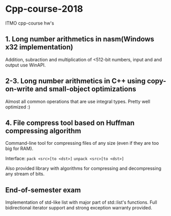 # Cpp-course-2018
ITMO cpp-course hw's

## 1. Long number arithmetics in nasm(Windows x32 implementation)
  Addition, subraction and multiplication of <512-bit numbers, input and and output use WinAPI.
  
## 2-3. Long number arithmetics in C++ using copy-on-write and small-object optimizations
  Almost all common operations that are use integral types. Pretty well optimized :)
  
## 4. File compress tool based on Huffman compressing algorithm
  Command-line tool for compressing files of any size (even if they are too big for RAM). 
  
Interface: 
`pack <src>[to <dst>]`
`unpack <src>[to <dst>]`

Also provided library with algorithms for compressing and decompressing any stream of bits. 

## End-of-semester exam
  Implementation of std-like list with major part of std::list's functions. Full bidirectional iterator support and strong exception warranty provided.

